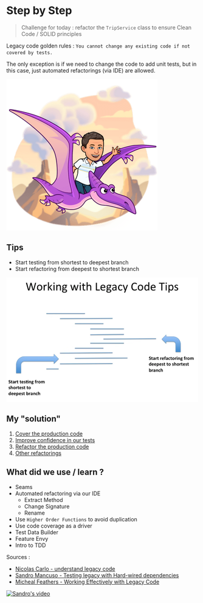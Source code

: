 # Step by Step
> Challenge for today : refactor the `TripService` class to ensure Clean Code / SOLID principles

Legacy code golden rules :
`You cannot change any existing code if not covered by tests.`

The only exception is if we need to change the code to add unit tests, but in this case, just automated refactorings (via IDE) are allowed.

![Legacy code refactoring](../img/legacy-code-refactoring.png)

## Tips
- Start testing from shortest to deepest branch
- Start refactoring from deepest to shortest branch

![Working with Legacy Code Tips](../img/tips.png)

## My "solution"
1. [Cover the production code](steps/1.cover-the-code.md)
2. [Improve confidence in our tests](steps/2.mutate-some-code.md)
3. [Refactor the production code](steps/3.refactoring.md)
4. [Other refactorings](steps/4.other-refactorings.md)

## What did we use / learn ?
- Seams
- Automated refactoring via our IDE
  - Extract Method
  - Change Signature
  - Rename
- Use `Higher Order Functions` to avoid duplication
- Use code coverage as a driver
- Test Data Builder
- Feature Envy
- Intro to TDD

Sources : 
- [Nicolas Carlo - understand legacy code](https://understandlegacycode.com/blog/key-points-of-working-effectively-with-legacy-code/#identify-seams-to-break-your-code-dependencies)
- [Sandro Mancuso - Testing legacy with Hard-wired dependencies](https://www.codurance.com/publications/2011/07/16/testing-legacy-hard-wired-dependencies)
- [Micheal Feathers - Working Effectively with Legacy Code](https://www.oreilly.com/library/view/working-effectively-with/0131177052/)

<a href="https://youtu.be/LSqbXorkyfQ" rel="Sandro's video">![Sandro's video](../../img/video.png)</a>
